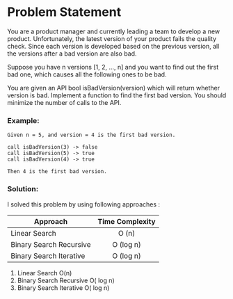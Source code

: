 # Problem Statement

You are a product manager and currently leading a team to develop a new product. Unfortunately, the latest version of your product fails the quality check. Since each version is developed based on the previous version, all the versions after a bad version are also bad.

Suppose you have n versions [1, 2, ..., n] and you want to find out the first bad one, which causes all the following ones to be bad.

You are given an API bool isBadVersion(version) which will return whether version is bad. Implement a function to find the first bad version. You should minimize the number of calls to the API.




### Example:

```
Given n = 5, and version = 4 is the first bad version.

call isBadVersion(3) -> false
call isBadVersion(5) -> true
call isBadVersion(4) -> true

Then 4 is the first bad version.
```


### Solution:

I solved this problem by using following approaches :

| Approach        | Time Complexity          |
| ------------- |:-------------:|
| Linear Search      | O (n) |
| Binary Search Recursive | O (log n) | 
| Binary Search Iterative | O (log n)  | 

1. Linear Search  O(n)
2. Binary Search Recursive  O( log n)
3. Binary Search Iterative  O( log n)
